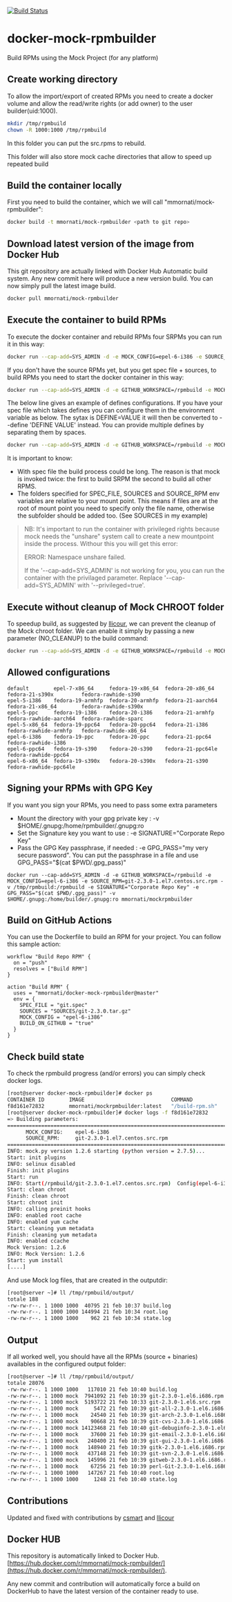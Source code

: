 [![Build Status](https://travis-ci.org/mmornati/docker-mock-rpmbuilder.svg)](https://travis-ci.org/mmornati/docker-mock-rpmbuilder)

# docker-mock-rpmbuilder
Build RPMs using the Mock Project (for any platform)

## Create working directory

To allow the import/export of created RPMs you need to create a docker volume and allow the read/write rights (or add owner) to the user builder(uid:1000).

```bash
mkdir /tmp/rpmbuild
chown -R 1000:1000 /tmp/rpmbuild
```
In this folder you can put the src.rpms to rebuild.

This folder will also store mock cache directories that allow to speed up repeated build

## Build the container locally

First you need to build the container, which we will call "mmornati/mock-rpmbuilder":

```bash
docker build -t mmornati/mock-rpmbuilder <path to git repo>
```

## Download latest version of the image from Docker Hub

This git repository are actually linked with Docker Hub Automatic build system. Any new commit here will produce a new version build. You can now simply pull the latest image build.

```bash
docker pull mmornati/mock-rpmbuilder
```

## Execute the container to build RPMs

To execute the docker container and rebuild RPMs four SRPMs you can run it in this way:

```bash
docker run --cap-add=SYS_ADMIN -d -e MOCK_CONFIG=epel-6-i386 -e SOURCE_RPM=git-2.3.0-1.el7.centos.src.rpm -v /tmp/rpmbuild:/rpmbuild mmornati/mockrpmbuilder
```

If you don't have the source RPMs yet, but you get spec file + sources, to build RPMs you need to start the docker container in this way:

```bash
docker run --cap-add=SYS_ADMIN -d -e GITHUB_WORKSPACE=/rpmbuild -e MOCK_CONFIG=epel-6-i386 -e SOURCES=SOURCES/git-2.3.0.tar.gz -e SPEC_FILE=SPECS/git.spec -v /tmp/rpmbuild:/rpmbuild mmornati/mockrpmbuilder
```

The below line gives an example of defines configurations. If you have your spec file which takes defines you can configure them in the environment variable as below. The sytax is DEFINE=VALUE it will then be converted to --define 'DEFINE VALUE' instead. You can provide multiple defines by separating them by spaces. 

```bash
docker run --cap-add=SYS_ADMIN -d -e GITHUB_WORKSPACE=/rpmbuild -e MOCK_CONFIG=epel-6-i386 -e SOURCES=SOURCES/git-2.3.0.tar.gz -e SPEC_FILE=SPECS/git.spec -e MOCK_DEFINES="VERSION=1 RELEASE=12 ANYTHING_ELSE=1" -v /tmp/rpmbuild:/rpmbuild mmornati/mockrpmbuilder
```
It is important to know:

* With spec file the build process could be long. The reason is that mock is invoked twice: the first to build SRPM the second to build all other RPMS.
* The folders specified for SPEC_FILE, SOURCES and SOURCE_RPM env variables are relative to your mount point. This means if files are at the root of mount point you need to specify only the file name, otherwise the subfolder should be added too. (See SOURCES in my example)

> NB: It's important to run the container with privileged rights because mock needs the "unshare" system call to create a
> new mountpoint inside the process.
> Withour this you will get this error:
>
>  ERROR: Namespace unshare failed.
>
> If the '--cap-add=SYS_ADMIN' is not working for you, you can run the container with the privilaged parameter.
> Replace '--cap-add=SYS_ADMIN' with '--privileged=true'.

## Execute without cleanup of Mock CHROOT folder

To speedup build, as suggested by [llicour](https://github.com/llicour), we can prevent the cleanup of the Mock chroot folder.
We can enable it simply by passing a new parameter (NO_CLEANUP) to the build command:

```bash
docker run --cap-add=SYS_ADMIN -d -e GITHUB_WORKSPACE=/rpmbuild -e MOCK_CONFIG=epel-6-i386 -e SOURCE_RPM=git-2.3.0-1.el7.centos.src.rpm -e NO_CLEANUP=true -v /tmp/rpmbuild:/rpmbuild mmornati/mockrpmbuilder
```

## Allowed configurations

```
default        epel-7-x86_64     fedora-19-x86_64  fedora-20-x86_64   fedora-21-s390x         fedora-rawhide-s390
epel-5-i386    fedora-19-armhfp  fedora-20-armhfp  fedora-21-aarch64  fedora-21-x86_64        fedora-rawhide-s390x
epel-5-ppc     fedora-19-i386    fedora-20-i386    fedora-21-armhfp   fedora-rawhide-aarch64  fedora-rawhide-sparc
epel-5-x86_64  fedora-19-ppc64   fedora-20-ppc64   fedora-21-i386     fedora-rawhide-armhfp   fedora-rawhide-x86_64
epel-6-i386    fedora-19-ppc     fedora-20-ppc     fedora-21-ppc64    fedora-rawhide-i386     
epel-6-ppc64   fedora-19-s390    fedora-20-s390    fedora-21-ppc64le  fedora-rawhide-ppc64    
epel-6-x86_64  fedora-19-s390x   fedora-20-s390x   fedora-21-s390     fedora-rawhide-ppc64le
```

## Signing your RPMs with GPG Key

If you want you sign your RPMs, you need to pass some extra parameters
* Mount the directory with your gpg private key : -v $HOME/.gnupg:/home/rpmbuilder/.gnupg:ro
* Set the Signature key you want to use : -e SIGNATURE="Corporate Repo Key"
* Pass the GPG Key passphrase, if needed : -e GPG_PASS="my very secure password". You can put the passphrase in a file and use GPG_PASS="$(cat $PWD/.gpg_pass)"

```
docker run --cap-add=SYS_ADMIN -d -e GITHUB_WORKSPACE=/rpmbuild -e MOCK_CONFIG=epel-6-i386 -e SOURCE_RPM=git-2.3.0-1.el7.centos.src.rpm -v /tmp/rpmbuild:/rpmbuild -e SIGNATURE="Corporate Repo Key" -e GPG_PASS="$(cat $PWD/.gpg_pass)" -v $HOME/.gnupg:/home/builder/.gnupg:ro mmornati/mockrpmbuilder
```

## Build on GitHub Actions
You can use the Dockerfile to build an RPM for your project. You can follow this sample action:

```
workflow "Build Repo RPM" {
  on = "push"
  resolves = ["Build RPM"]
}

action "Build RPM" {
  uses = "mmornati/docker-mock-rpmbuilder@master"
  env = {
    SPEC_FILE = "git.spec"
    SOURCES = "SOURCES/git-2.3.0.tar.gz"
    MOCK_CONFIG = "epel-6-i386"
    BUILD_ON_GITHUB = "true"
  }
}
```

## Check build state

To check the rpmbuild progress (and/or errors) you can simply check docker logs.

```bash
[root@server docker-mock-rpmbuilder]# docker ps
CONTAINER ID        IMAGE                            COMMAND             CREATED             STATUS              PORTS               NAMES
f8d161e72832        mmornati/mockrpmbuilder:latest   "/build-rpm.sh"     2 seconds ago       Up 1 seconds                            modest_bardeen
[root@server docker-mock-rpmbuilder]# docker logs -f f8d161e72832
=> Building parameters:
========================================================================
      MOCK_CONFIG:    epel-6-i386
      SOURCE_RPM:     git-2.3.0-1.el7.centos.src.rpm
========================================================================
INFO: mock.py version 1.2.6 starting (python version = 2.7.5)...
Start: init plugins
INFO: selinux disabled
Finish: init plugins
Start: run
INFO: Start(/rpmbuild/git-2.3.0-1.el7.centos.src.rpm)  Config(epel-6-i386)
Start: clean chroot
Finish: clean chroot
Start: chroot init
INFO: calling preinit hooks
INFO: enabled root cache
INFO: enabled yum cache
Start: cleaning yum metadata
Finish: cleaning yum metadata
INFO: enabled ccache
Mock Version: 1.2.6
INFO: Mock Version: 1.2.6
Start: yum install
[....]
```

And use Mock log files, that are created in the outputdir:

```bash
[root@server ~]# ll /tmp/rpmbuild/output/
totale 188
-rw-rw-r--. 1 1000 1000  40795 21 feb 10:37 build.log
-rw-rw-r--. 1 1000 1000 144994 21 feb 10:34 root.log
-rw-rw-r--. 1 1000 1000    962 21 feb 10:34 state.log
```

## Output

If all worked well, you should have all the RPMs (source + binaries) availables in the configured output folder:

```bash
[root@server ~]# ll /tmp/rpmbuild/output/
totale 28076
-rw-rw-r--. 1 1000 1000   117010 21 feb 10:40 build.log
-rw-rw-r--. 1 1000 mock  7941092 21 feb 10:39 git-2.3.0-1.el6.i686.rpm
-rw-rw-r--. 1 1000 mock  5193722 21 feb 10:33 git-2.3.0-1.el6.src.rpm
-rw-rw-r--. 1 1000 mock     5472 21 feb 10:39 git-all-2.3.0-1.el6.i686.rpm
-rw-rw-r--. 1 1000 mock    24540 21 feb 10:39 git-arch-2.3.0-1.el6.i686.rpm
-rw-rw-r--. 1 1000 mock    90668 21 feb 10:39 git-cvs-2.3.0-1.el6.i686.rpm
-rw-rw-r--. 1 1000 mock 14123468 21 feb 10:40 git-debuginfo-2.3.0-1.el6.i686.rpm
-rw-rw-r--. 1 1000 mock    37600 21 feb 10:39 git-email-2.3.0-1.el6.i686.rpm
-rw-rw-r--. 1 1000 mock   240400 21 feb 10:39 git-gui-2.3.0-1.el6.i686.rpm
-rw-rw-r--. 1 1000 mock   148940 21 feb 10:39 gitk-2.3.0-1.el6.i686.rpm
-rw-rw-r--. 1 1000 mock   437148 21 feb 10:39 git-svn-2.3.0-1.el6.i686.rpm
-rw-rw-r--. 1 1000 mock   145996 21 feb 10:39 gitweb-2.3.0-1.el6.i686.rpm
-rw-rw-r--. 1 1000 mock    67256 21 feb 10:39 perl-Git-2.3.0-1.el6.i686.rpm
-rw-rw-r--. 1 1000 1000   147267 21 feb 10:40 root.log
-rw-rw-r--. 1 1000 1000     1248 21 feb 10:40 state.log
```

## Contributions
Updated and fixed with contributions by [csmart](https://github.com/csmart/docker-mock-rpmbuilder/commit/c3f47343efd4484131af5fd254f3e51cb7414a78) and [llicour](https://github.com/llicour/docker-mock-rpmbuilder/commit/6a5b169860b3b42f10a7c7771d1342dd7c78359b)

## Docker HUB
This repository is automatically linked to Docker Hub. [https://hub.docker.com/r/mmornati/mock-rpmbuilder/](https://hub.docker.com/r/mmornati/mock-rpmbuilder/).

Any new commit and contribution will automatically force a build on DockerHub to have the latest version of the container ready to use.

